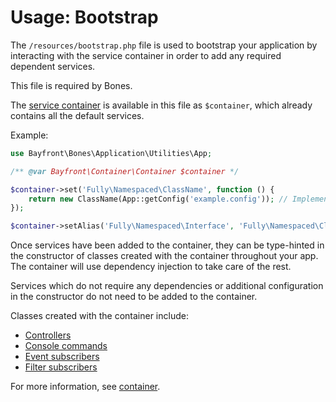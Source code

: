 # Usage: Bootstrap

The `/resources/bootstrap.php` file is used to bootstrap your application by interacting with the
service container in order to add any required dependent services.

This file is required by Bones.

The [service container](container.md) is available in this file as `$container`, which already contains
all the default services.

Example:

```php
use Bayfront\Bones\Application\Utilities\App;

/** @var Bayfront\Container\Container $container */

$container->set('Fully\Namespaced\ClassName', function () {
    return new ClassName(App::getConfig('example.config')); // Implements the interface
});

$container->setAlias('Fully\Namespaced\Interface', 'Fully\Namespaced\ClassName');
```

Once services have been added to the container, they can be type-hinted in the constructor
of classes created with the container throughout your app. 
The container will use dependency injection to take care of the rest.

Services which do not require any dependencies or additional configuration in the 
constructor do not need to be added to the container.

Classes created with the container include:

- [Controllers](controllers.md)
- [Console commands](console.md)
- [Event subscribers](../services/events.md)
- [Filter subscribers](../services/filters.md)

For more information, see [container](container.md).